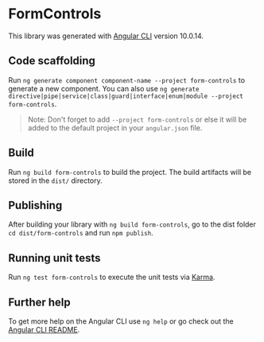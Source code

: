 # FormControls

This library was generated with [Angular CLI](https://github.com/angular/angular-cli) version 10.0.14.

## Code scaffolding

Run `ng generate component component-name --project form-controls` to generate a new component. You can also use `ng generate directive|pipe|service|class|guard|interface|enum|module --project form-controls`.
> Note: Don't forget to add `--project form-controls` or else it will be added to the default project in your `angular.json` file. 

## Build

Run `ng build form-controls` to build the project. The build artifacts will be stored in the `dist/` directory.

## Publishing

After building your library with `ng build form-controls`, go to the dist folder `cd dist/form-controls` and run `npm publish`.

## Running unit tests

Run `ng test form-controls` to execute the unit tests via [Karma](https://karma-runner.github.io).

## Further help

To get more help on the Angular CLI use `ng help` or go check out the [Angular CLI README](https://github.com/angular/angular-cli/blob/master/README.md).
